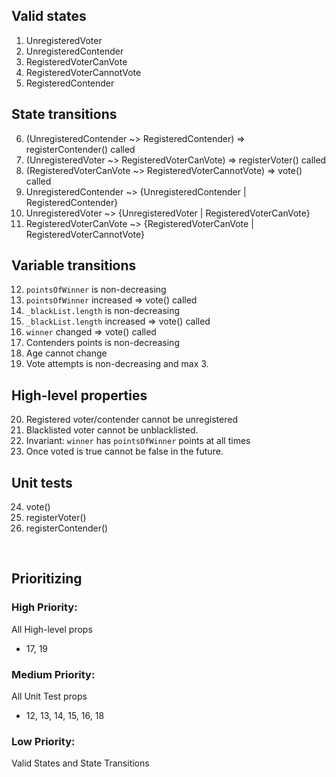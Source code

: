 ## Valid states
1. UnregisteredVoter
2. UnregisteredContender
3. RegisteredVoterCanVote
4. RegisteredVoterCannotVote
5. RegisteredContender

## State transitions
6. (UnregisteredContender ~> RegisteredContender) => registerContender() called
7. (UnregisteredVoter ~> RegisteredVoterCanVote) => registerVoter() called
8. (RegisteredVoterCanVote ~> RegisteredVoterCannotVote) => vote() called
9. UnregisteredContender ~> {UnregisteredContender | RegisteredContender}
10. UnregisteredVoter ~> {UnregisteredVoter | RegisteredVoterCanVote}
11. RegisteredVoterCanVote ~> {RegisteredVoterCanVote | RegisteredVoterCannotVote}

## Variable transitions
12. `pointsOfWinner` is non-decreasing
13. `pointsOfWinner` increased => vote() called
14. `_blackList.length` is non-decreasing
15. `_blackList.length` increased => vote() called
16. `winner` changed => vote() called
17. Contenders points is non-decreasing
18. Age cannot change
19. Vote attempts is non-decreasing and max 3.

## High-level properties
20. Registered voter/contender cannot be unregistered
21. Blacklisted voter cannot be unblacklisted.
22. Invariant: `winner` has `pointsOfWinner` points at all times
23. Once voted is true cannot be false in the future.

## Unit tests
24. vote()
25. registerVoter()
26. registerContender()

<br>

## Prioritizing

### High Priority:
All High-level props
+ 17, 19

### Medium Priority:
All Unit Test props
+ 12, 13, 14, 15, 16, 18

### Low Priority:
Valid States and State Transitions
